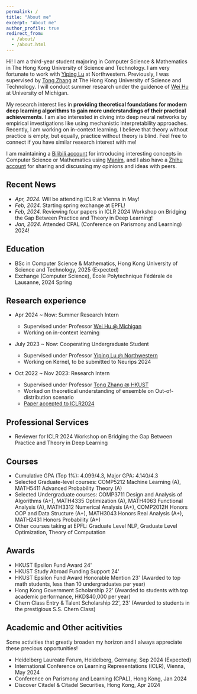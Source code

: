 ```yaml
---
permalink: /
title: "About me"
excerpt: "About me"
author_profile: true
redirect_from: 
  - /about/
  - /about.html
---
```


Hi! I am a third-year student majoring in Computer Science & Mathematics in The Hong Kong University of Science and Technology. I am very fortunate to work with [Yiping Lu](https://2prime.github.io/) at Northwestern. Previously, I was supervised by [Tong Zhang](https://tongzhang-ml.org/) at The Hong Kong University of Science and Technology. I will conduct summer research under the guidence of [Wei Hu](https://weihu.me/) at University of Michigan.

My research interest lies in **providing theoretical foundations for modern deep learning algorithms to gain more understandings of their practical achievements**. I am also interested in diving into deep neural networks by empirical investigations like using mechanistic interpretability approaches. Recently, I am working on in-context learning. I believe that theory without practice is empty, but equally, practice without theory is blind. Feel free to connect if you have similar research interest with me!

I am maintaining a [Bilibili account](https://space.bilibili.com/346660989) for introducing interesting concepts in Computer Science or Mathematics using [Manim](https://www.manim.community/), and I also have a [Zhihu account](https://www.zhihu.com/people/theorywanderer) for sharing and discussing my opinions and ideas with peers.

## Recent News
* *Apr, 2024.* Will be attending ICLR at Vienna in May!
* *Feb, 2024.* Starting spring exchange at EPFL!
* *Feb, 2024.* Reviewing four papers in ICLR 2024 Workshop on Bridging the Gap Between Practice and Theory in Deep Learning!
* *Jan, 2024.* Attended CPAL (Conference on Parismony and Learning) 2024!

## Education
* BSc in Computer Science & Mathematics, Hong Kong University of Science and Technology, 2025 (Expected)
* Exchange (Computer Science), École Polytechnique Fédérale de Lausanne, 2024 Spring 

## Research experience
* Apr 2024 ~ Now: Summer Research Intern
  * Supervised under Professor [Wei Hu @ Michigan](https://weihu.me)
  * Working on in-context learning

* July 2023 ~ Now: Cooperating Undergraduate Student
  * Supervised under Professor [Yiping Lu @ Northwestern](https://2prime.github.io/)
  * Working on Kernel, to be submitted to Neurips 2024

* Oct 2022 ~ Nov 2023: Research Intern
  * Supervised under Professor [Tong Zhang @ HKUST](https://tongzhang-ml.org/)
  * Worked on theoretical understanding of ensemble on Out-of-distribution scenario
  * [Paper accepted to ICLR2024](https://arxiv.org/abs/2309.17230)

## Professional Services
* Reviewer for ICLR 2024 Workshop on Bridging the Gap Between Practice and Theory in Deep Learning

## Courses
* Cumulative GPA (Top 1%): 4.099/4.3, Major GPA: 4.140/4.3
* Selected Graduate-level courses: COMP5212 Machine Learning (A), MATH5411 Advanced Probability Theory (A)
* Selected Undergraduate courses: COMP3711 Design and Analysis of Algorithms (A+), MATH4335 Optimization (A), MATH4063 Functional Analysis (A), MATH3312 Numerical Analysis (A+), COMP2012H Honors OOP and Data Structure (A+), MATH3043 Honors Real Analysis (A+), MATH2431 Honors Probability (A+)
* Other courses taking at EPFL: Graduate Level NLP, Graduate Level Optimization, Theory of Computation

## Awards
* HKUST Epsilon Fund Award 24'
* HKUST Study Abroad Funding Support 24'
* HKUST Epsilon Fund Award Honorable Mention 23' (Awarded to top math students, less than 10 undergraduates per year)
* Hong Kong Government Scholarship 22' (Awarded to students with top academic performance, HKD$40,000 per year)
* Chern Class Entry & Talent Scholarship 22', 23' (Awarded to students in the prestigious S.S. Chern Class)

## Academic and Other acitivities
Some activities that greatly broaden my horizon and I always appreciate these precious opportunities!
* Heidelberg Laureate Forum, Heidelberg, Germany, Sep 2024 (Expected)
* International Conference on Learning Representations (ICLR), Vienna, May 2024
* Conference on Parismony and Learning (CPAL), Hong Kong, Jan 2024
* Discover Citadel & Citadel Securities, Hong Kong, Apr 2024

<!-- Publications
======
  <ul>{% for post in site.publications %}
    {% include archive-single-cv.html %}
  {% endfor %}</ul> -->
  